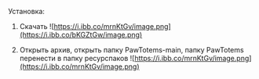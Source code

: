Установка:

1. Скачать
![https://i.ibb.co/mrnKtGv/image.png](https://i.ibb.co/bKGZtGw/image.png)

2. Открыть архив, открыть папку PawTotems-main, папку PawTotems перенести в папку ресурспаков
![https://i.ibb.co/mrnKtGv/image.png](https://i.ibb.co/mrnKtGv/image.png)
